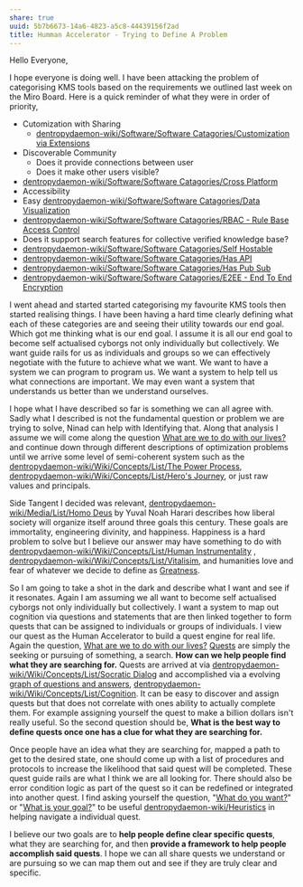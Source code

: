 ```yaml
---
share: true
uuid: 5b7b6673-14a6-4823-a5c8-44439156f2ad
title: Humman Accelerator - Trying to Define A Problem
---
```

Hello Everyone,

I hope everyone is doing well. I have been attacking the problem of categorising KMS tools based on the requirements we outlined last week on the Miro Board. Here is a quick reminder of what they were  in order of priority,

* Cutomization with Sharing
	* [dentropydaemon-wiki/Software/Software Catagories/Customization via Extensions](/undefined)
* Discoverable Community
	* Does it provide connections between user
	* Does it make other users visible?
* [dentropydaemon-wiki/Software/Software Catagories/Cross Platform](/undefined)
* Accessibility
* Easy [dentropydaemon-wiki/Software/Software Catagories/Data Visualization](/undefined)
* [dentropydaemon-wiki/Software/Software Catagories/RBAC - Rule Base Access Control](/undefined)
* Does it support search features for collective verified knowledge base?
* [dentropydaemon-wiki/Software/Software Catagories/Self Hostable](/undefined)
* [dentropydaemon-wiki/Software/Software Catagories/Has API](/undefined)
* [dentropydaemon-wiki/Software/Software Catagories/Has Pub Sub](/undefined)
* [dentropydaemon-wiki/Software/Software Catagories/E2EE - End To End Encryption](/undefined)

I went ahead and started started categorising my favourite KMS tools then started realising things. I have been having a hard time clearly defining what each of these categories are and seeing their utility towards our end goal. Which got me thinking what is our end goal. I assume it is all our end goal to become self actualised cyborgs not only individually but collectively. We want guide rails for us as individuals and groups so we can effectively negotiate with the future to achieve what we want. We want to have a system we can program to program us. We want a system to help tell us what connections are important. We may even want a system that understands us better than we understand ourselves. 

I hope what I have described so far is something we can all agree with. Sadly what I described is not the fundamental question or problem we are trying to solve, Ninad can help with Identifying that. Along that analysis I assume we will come along the question [What are we to do with our lives?](/undefined) and continue down through different descriptions of optimization problems until we arrive some level of semi-coherent system such as the [dentropydaemon-wiki/Wiki/Concepts/List/The Power Process](/undefined), [dentropydaemon-wiki/Wiki/Concepts/List/Hero's Journey](/undefined), or just raw values and principals.

Side Tangent I decided was relevant, [dentropydaemon-wiki/Media/List/Homo Deus](/undefined) by Yuval Noah Harari describes how liberal society will organize itself around three goals this century. These goals are immortality, engineering divinity, and happiness. Happiness is a hard problem to solve but I believe our answer may have something to do with [dentropydaemon-wiki/Wiki/Concepts/List/Human Instrumentality](/undefined) , [dentropydaemon-wiki/Wiki/Concepts/List/Vitalisim](/undefined), and humanities love and fear of whatever we decide to define as [Greatness](/undefined). 

So I am going to take a shot in the dark and describe what I want and see if it resonates. Again I am assuming we all want to become self actualised cyborgs not only individually but collectively. I want a system to map out cognition via questions and statements that are then linked together to form quests that can be assigned to individuals or groups of individuals. I view our quest as the Human Accelerator to build a quest engine for real life. Again the question, [What are we to do with our lives?](/undefined) [Quests](/undefined) are simply the seeking or pursuing of something, a search. **How can we help people find what they are searching for.**  Quests are arrived at via [dentropydaemon-wiki/Wiki/Concepts/List/Socratic Dialog](/undefined) and accomplished via a evolving [graph of questions and answers](https://twitter.com/KevinAFischer/status/1623984337829117952), [dentropydaemon-wiki/Wiki/Concepts/List/Cognition](/undefined). It can be easy to discover and assign quests but that does not correlate with ones ability to actually complete them. For example assigning yourself the quest to make a billion dollars isn't really useful. So the second question should be, **What is the best way to define quests once one has a clue for what they are searching for.** 

Once people have an idea what they are searching for, mapped a path to get to the desired state, one should come up with a list of procedures and protocols to increase the likelihood that said quest will be completed. These quest guide rails are what I think we are all looking for. There should also be error condition logic as part of the quest so it can be redefined or integrated into another quest. I find asking yourself the question, "[What do you want?](/undefined)" or "[What is your goal?](/undefined)" to be useful [dentropydaemon-wiki/Heuristics](/undefined)  in helping navigate a individual quest.

I believe our two goals are to **help people define clear specific quests**, what they are searching for, and then **provide a framework to help people accomplish said quests**. I hope we can all share quests we understand or are pursuing so we can map them out and see if they are truly clear and specific.
